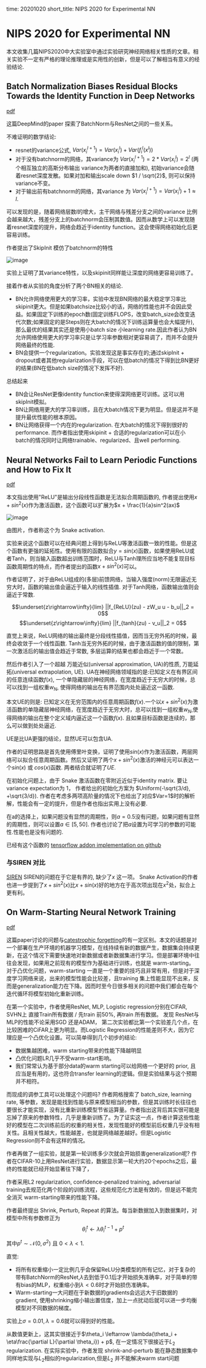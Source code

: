 time: 20201020
short_title: NIPS 2020 for Experimental NN

# NIPS 2020 for Experimental NN

本文收集几篇NIPS2020中大实验室中通过实验研究神经网络相关性质的文章。相关实验不一定有严格的理论推理或是实用性的创新，但是可以了解相当有意义的经验结论.

##  Batch Normalization Biases Residual Blocks Towards the Identity Function in Deep Networks

[pdf](https://arxiv.org/pdf/2002.10444.pdf)

这篇DeepMind的paper 探索了BatchNorm与ResNet之间的一些关系。

不难证明的数学结论:

- resnet的variance公式, $Var(x_i^{l+1}) = Var(x_i^l) + Var(f^l_i(x^l))$
- 对于没有batchnorm的网络，其variance为 $Var(x_i^{l+1}) = 2 * Var(x_i^l) = 2^l$ (两个相互独立的高斯分布输出 variance为两者的直接加和), 初始variance会随着resnet深度发散。如果对加和输出scale down $1 / \sqrt{2}$, 则可以保持variance不变。
- 对于输出前有batchnorm的网络，其variance 为 $Var(x_i^{l+1}) = Var(x_i^l) + 1 \approx l$.

可以发现的是，随着网络层数$l$的增大，主干网络与残差分支之间的variance 比例会越来越大，残差分支上的batchnorm会压制其数值。因而从数学上可以发现随着resnet深度的提升，网络会趋近于identity function。这会使得网络初始化后更容易训练。

作者提出了SkipInit 模仿了batchnorm的特性

![image](res/Batchnorm_identity_skipinit.png)

实验上证明了其variance特性，以及skipinit同样能让深度的网络更容易训练了。

接着作者从实验的角度分析了两个BN相关的结论.

- BN允许网络使用更大的学习率，实验中发现BN网络的最大稳定学习率比skipinit更大。但是如果batchsize比较小的话，网络的性能也并不会因此受益。如果固定下训练的epoch数(固定训练FLOPS，改变batch_size会改变迭代次数;如果固定的是Steps则在大batch的情况下训练运算量也会大幅提升), 那么最优的结果其实还是使用小batch size 小learning rate.因此作者认为BN允许网络使用更大的学习率只是让学习率参数相对更容易调了，而并不会提升网络最终的性能.
- BN会提供一个regularization。实验发现这是事实存在的;通过skipInit + dropout或者其他regularization手段，可以在低batch的情况下得到比BN更好的结果(BN在低batch size的情况下发挥不好).

总结起来

- BN会让ResNet更像identity function来使得深网络更可训练。这可以用skipInit模拟。
- BN让网络用更大的学习率训练，且在大batch情况下更为明显。但是这并不是提升最优性能的根本原因。
- BN让网络获得一个内在的regularization. 在大batch的情况下得到很好的performance. 而作者指出使用skipinit + 合适的regularization可以在小batch的情况同时让网络trainable、regularized、且well performing.

## Neural Networks Fail to Learn Periodic Functions and How to Fix It
[pdf](https://arxiv.org/pdf/2006.08195.pdf)

本文指出使用"ReLU"是输出分段线性函数是无法拟合周期函数的, 作者提出使用$x + sin^2(x)$作为激活函数，这个函数可以扩展为$x + \frac{1}{a}sin^2(ax)$

![image](res/periodic_x_sin2_x.png)

由图片，作者称这个为 Snake activation.

实验来说这个函数可以在经典问题上得到与ReLU等激活函数一致的性能。但是这个函数有更强的延拓性。使用有限的函数拟合$y = sin(x)$函数，如果使用ReLU或者Tanh，则当输入函数超出训练范围时，ReLU与Tanh理所应当地不能复现目标函数周期性的特点，而作者提出的函数$x + sin^2(x)$可以。

作者证明了，对于由ReLU组成的(多层)前馈网络，当输入强度(norm)无限逼近无穷大时，函数的输出值会逼近于输入的线性插值. 对于Tanh网络，函数输出值则会逼近于常数.

$$\underset{z\rightarrow\infty}{lim} ||f_{ReLU}(zu) - zW_u u - b_u||_2 = 0$$
$$\underset{z\rightarrow\infty}{lim} ||f_{tanh}(zu) - v_u||_2 = 0$$

直觉上来说，ReLU网络的输出最终是分段线性插值，因而当无穷外拓的时候，最终会收敛于一个线性函数. Tanh当无穷外拓的时候，由于激活函数的值的限制，第一次激活后的输出值会趋近于常数, 多层运算的结果也都会趋近于一个常数。

然后作者引入了一个超越 万能近似(universal approximation, UA)的性质, 万能延拓(universal extrapolation, UE). UA在神经网络领域指的是:已知定义在有界区间的任意连续函数$f(x)$, 一个单隐藏层的神经网络，在宽度趋近于无穷大的时候，总可以找到一组权重$w_N$, 使得网络的输出在有界范围内处处逼近这一函数.

本文UE的则是: 已知定义在无穷范围内的任意周期函数$f(x)$.一个以$x+sin^2(x)$为激活函数的单隐藏层神经网络，在宽度趋近于无穷大时，总可以找到一组权重$w_N$,使得网络的输出在整个定义域内逼近这一个函数$f(x)$. 且如果目标函数是连续的，那么可以做到处处逼近.

UE是比UA更强的结论，显然UE可以包含UA.

作者的证明思路是首先使用傅里叶变换，证明了使用$sin(x)$作为激活函数，两层网络可以拟合任意周期函数。然后又证明了两个$x + sin^2(x)$激活的神经元可以表达一个$sin(x)$ 或 $cos(x)$函数. 两者结合就证明了$UE$. 

在初始化问题上，由于 Snake 激活函数在零附近近似于identity matrix. 要让variance expectation为 1， 作者给出的初始化方案为 $Uniform(-\sqrt{3/d}, +\sqrt{3/d}). 作者在考虑多两项高阶量的情况下也给出了对应$Var=1$时的解析解，性能会有一定的提升，但是作者也指出实用上没有必要.

在a的选择上，如果问题没有显然的周期性，则$a = 0.5$没有问题，如果问题有显然的周期性，则可以设置$a \in [5, 50]$. 作者也讨论了把$a$设置为可学习的参数的可能性.性能也是没有问题的.

已经有这个函数的 [tensorflow addon implementation on github](https://github.com/tensorflow/addons/issues/1939)

### 与SIREN 对比

[SIREN](https://arxiv.org/pdf/2006.09661.pdf) SIREN的问题在于它是有界的, 缺少了$x$ 这一项。 Snake Activation的作者也进一步提到了$x + sin^2(x)$比$x + sin(x)$好的地方在于高次项出现在$x^2$处，拟合上更有利。

## On Warm-Starting Neural Network Training
[pdf](https://arxiv.org/pdf/1910.08475.pdf)

这篇paper讨论的问题与[catestrophic forgetting](https://arxiv.org/pdf/1612.00796.pdf)的有一定区别。本文的话题是对一个部署在生产环境的机器学习模型，在线持续有新的数据产生，数据集会持续更新，在这个情况下需要快速地对新数据或者新数据集进行学习。但是部署环境中往往会发现，如果用之前现有的模型作为基础进行训练，也就是 warm-starting。 对于凸优化问题，warm-starting 一直是一个重要的技巧且非常有用，但是对于深度学习网络来说，出来的模型性能会比较差，且training 集上性能显现不出来，反而是generalization能力在下降。因而时至今日很多相关的问题中我们都会在每个迭代循环将模型初始化重新训练。

在第一个实验中，作者使用ResNet, MLP, Logistic regression分别在CIFAR, SVHN上 直接Train所有数据 / 先train 前50%, 再train 所有数据。 发现 ResNet与MLP的性能不论采用SGD 还是ADAM， 第二次实验都比第一个实验差几个点，在比较困难的CiFAR上更为明显。而Logistic Regression的性能差则不大，因为它理应是一个凸优化设置。可以简单得到几个初步的结论:

- 数据集越困难，warm starting带来的性能下降越明显
- 凸优化问题LR几乎不受warm-start影响。
- 我们常常认为基于部分data的warm starting可以给网络一个更好的 prior, 且应当是有用的，这也符合transfer learning的逻辑。但是实验结果与这个预期并不相符。

而现成的调参工具可以处理这个问题吗? 作者网格搜索了 batch_size, learning rate, 等参数，发现是能找到性能与原来模型相当的参数，但是其训练时长往往也要很长才能实现，没有比重新训练模型节省运算量。作者指出这背后其实很可能是忘掉了原来的参数特性，几乎是重新训练了。为了证实这一点，作者计算这些性能好的模型在二次训练前后的权重的相关性，发现性能好的模型前后权重几乎没有相关性。且相关性越大，性能越差，也就是网络越差越好。但是Logistic Regression则不会有这样的情况。

作者再做了一组实验，就是第一轮训练多少次就会开始损害generalization呢? 作者在CIFAR-10上用ResNet进行实验，数据显示第一轮大约20个epochs之后，最终的性能就已经开始显著往下降了，

作者采用L2 regularization, confidence-penalized training, adversarial training去规范化两个阶段的训练流程，这些规范化方法是有效的，但是远不能完全消灭 warm-starting带来的性能下降。

作者最终提出 Shrink, Perturb, Repeat 的算法。每当新数据加入到数据集时，对模型中所有参数修正为 
$$\theta_i^t \leftarrow \lambda\theta_i^{t-1} + p^t$$

其中$p^t \sim \mathcal{N}(0, \sigma^2)$ 且 $0 < \lambda < 1$.

直觉:

- 将所有权重缩小一定比例几乎会保留ReLU分类模型的所有记忆，对于复杂的带有BatchNorm的ResNet,$\lambda$去到低于$0.1$后才开始损失准确率，对于简单的带有bias的MLP，权重缩小到$\lambda < 0.6$时才开始损伤准确率。
- Warm-starting一大问题在于新数据的gradients会远远大于旧数据的gradient, 使用shrinking缩小输出置信度，加上一点扰动后就可以进一步均衡模型对不同数据的梯度。

实验上$\sigma=0.01, \lambda=0.6$就可以得到好的性能。

从数值更新上，这其实很接近于$\theta_i \leftarrow \lambda(\theta_i + \eta\frac{\partial L}{\partial \theta_i}) + p$, 在一定情况下很接近于$L_2$ regularization. 在实际实验中，作者发现 shrink-and-perturb 能在静态数据集中同样地实现与$L_2$相似的regularization,但是$L_2$ 并不能解决warm start问题
